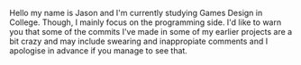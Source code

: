 Hello my name is Jason and I'm currently studying Games Design in College. Though, I mainly focus on the programming side. I'd like to warn you that some of the commits I've made in some of my earlier projects are a bit crazy and may include swearing and inappropiate comments and I apologise in advance if you manage to see that.
